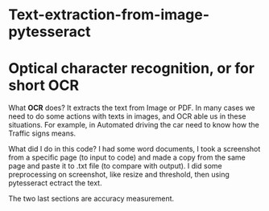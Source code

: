 # Text-extraction-from-image-pytesseract
# Optical character recognition, or for short OCR

What **OCR** does? It extracts the text from Image or PDF. In many cases we need to do some actions with texts in images, and OCR able us in these situations. For example, in Automated driving the car need to know how the Traffic signs means.

What did I do in this code? I had some word documents, I took a screenshot from a specific page (to input to code) and made a copy from the same page and paste it to .txt file (to compare with output).
I did some preprocessing on screenshot, like resize and threshold, then using pytesseract ectract the text.

The two last sections are accuracy measurement.
